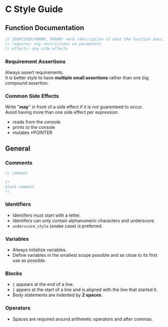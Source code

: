 # C Style Guide

## Function Documentation
```C
// IDENTIFER(PARAM, PARAM) verb (description of what the function does)
// requires: any restrictions on parameters
// effects: any side effects

```

### Requirement Assertions
Always assert requirements. <br>
It is better style to have **multiple small assertions** rather than one big compound assertion.

### Common Side Effects
Write "**may**" in front of a side effect if it is not guarenteed to occur. <br>
Avoid having more than one side effect per expression. 
- reads from the console
- prints to the console
- mutates *POINTER

## General

### Comments
```C
// comment

/*
block comment 
*/

```

### Identifiers
- Identifers must start with a letter.
- Identifers can only contain alphanumeric characters and underscore.
- `underscore_style` (snake case) is preferred.

### Variables
- Always initailize variables. 
- Define variables in the smallest scope possible and as close to its first use as possible.

### Blocks
- `{` appears at the end of a line.
- `}` appers at the start of a line and is aligned with the line that started it.
- Body statements are indented by **2 spaces**.

### Operators
- Spaces are required around arithmetic operators and after commas.

